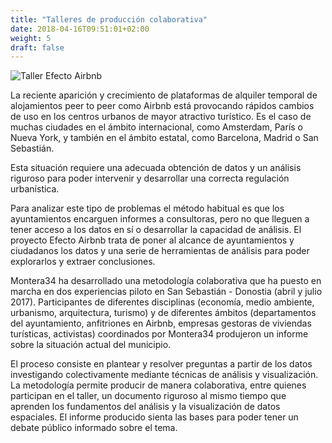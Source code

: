 ```yaml
---
title: "Talleres de producción colaborativa"
date: 2018-04-16T09:51:01+02:00
weight: 5
draft: false
---
```


![Taller Efecto Airbnb](/images/efecto.airbnb.taller.jpg)

La reciente aparición y crecimiento de plataformas de alquiler temporal de alojamientos peer to peer como Airbnb está provocando rápidos cambios de uso en los centros urbanos de mayor atractivo turístico. Es el caso de muchas ciudades en el ámbito internacional, como Amsterdam, París o Nueva York, y también en el ámbito estatal, como Barcelona, Madrid o San Sebastián.

Esta situación requiere una adecuada obtención de datos y un análisis riguroso para poder intervenir y desarrollar una correcta regulación urbanística.

Para analizar este tipo de problemas el método habitual es que los ayuntamientos encarguen informes a consultoras, pero no que lleguen a tener acceso a los datos en sí o desarrollar la capacidad de análisis. El proyecto Efecto Airbnb trata de poner al alcance de ayuntamientos y ciudadanos los datos y una serie de herramientas de análisis para poder explorarlos y extraer conclusiones.

Montera34 ha desarrollado una metodología colaborativa que ha puesto en marcha en dos experiencias piloto en San Sebastián - Donostia (abril y julio 2017). Participantes de diferentes disciplinas (economía, medio ambiente, urbanismo, arquitectura, turismo) y de diferentes ámbitos (departamentos del ayuntamiento, anfitriones en Airbnb, empresas gestoras de viviendas turísticas, activistas) coordinados por Montera34 produjeron un informe sobre la situación actual del municipio.

El proceso consiste en plantear y resolver preguntas a partir de los datos investigando colectivamente mediante técnicas de análisis y visualización. La metodología permite producir de manera colaborativa, entre quienes participan en el taller, un documento riguroso al mismo tiempo que aprenden los fundamentos del análisis y la visualización de datos espaciales. El informe producido sienta las bases para poder tener un debate público informado sobre el tema.

